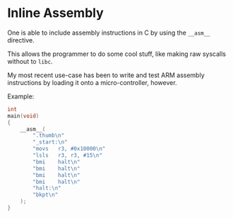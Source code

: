 # Inline Assembly

One is able to include assembly instructions in C by using the `__asm__` directive.

This allows the programmer to do some cool stuff, like making raw syscalls without to `libc`.

My most recent use-case has been to write and test ARM assembly instructions by loading it onto a micro-controller, however.

Example:
```c
int 
main(void)
{
	__asm__(
		".thumb\n"
		"_start:\n"
		"movs	r3, #0x10000\n"
		"lsls	r3, r3, #15\n"
		"bmi	halt\n"
		"bmi	halt\n"
		"bmi	halt\n"
		"bmi	halt\n"
		"halt:\n"
		"bkpt\n"
	);
}
```
